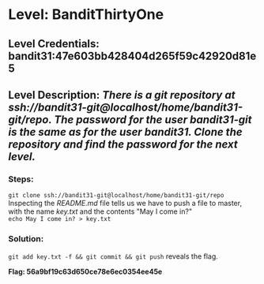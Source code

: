 # Level: BanditThirtyOne
## Level Credentials: bandit31:47e603bb428404d265f59c42920d81e5
## Level Description: *There is a git repository at ssh://bandit31-git@localhost/home/bandit31-git/repo. The password for the user bandit31-git is the same as for the user bandit31. Clone the repository and find the password for the next level.*

### Steps:
`git clone ssh://bandit31-git@localhost/home/bandit31-git/repo`    
Inspecting the *README.md* file tells us we have to push a file to master, with the name *key.txt* and the contents "May I come in?"    
`echo May I come in? > key.txt`    
### Solution:
`git add key.txt -f && git commit && git push` reveals the flag.  


**Flag: 56a9bf19c63d650ce78e6ec0354ee45e**
